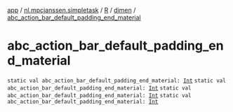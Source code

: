 [app](../../../index.md) / [nl.mpcjanssen.simpletask](../../index.md) / [R](../index.md) / [dimen](index.md) / [abc_action_bar_default_padding_end_material](.)

# abc_action_bar_default_padding_end_material

`static val abc_action_bar_default_padding_end_material: `[`Int`](https://kotlinlang.org/api/latest/jvm/stdlib/kotlin/-int/index.html)
`static val abc_action_bar_default_padding_end_material: `[`Int`](https://kotlinlang.org/api/latest/jvm/stdlib/kotlin/-int/index.html)
`static val abc_action_bar_default_padding_end_material: `[`Int`](https://kotlinlang.org/api/latest/jvm/stdlib/kotlin/-int/index.html)
`static val abc_action_bar_default_padding_end_material: `[`Int`](https://kotlinlang.org/api/latest/jvm/stdlib/kotlin/-int/index.html)